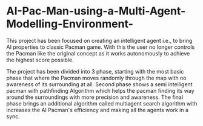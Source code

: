 # AI-Pac-Man-using-a-Multi-Agent-Modelling-Environment-
This project has been focused on creating an intelligent agent i.e., to bring AI properties to classic Pacman game. With this the user no longer controls the Pacman like the original concept as it works autonomously to achieve the highest score possible.

The project has been divided into 3 phase, starting with the most basic phase that where the Pacman moves randomly through the map with no awareness of its surrounding at all. Second phase shows a semi intelligent pacman with pathfinding Algorithm which helps the pacman finding its way around the surroundings with more precision and awareness. The final phase brings an additional algorithm called multiagent search algorithm with increases the AI Pacman's efficiency and making all the agents work in a sync.
